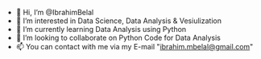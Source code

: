 - 👋 Hi, I’m @IbrahimBelal
- 👀 I’m interested in Data Science, Data Analysis & Vesiulization
- 🌱 I’m currently learning Data Analysis using Python
- 💞️ I’m looking to collaborate on Python Code for Data Analysis
- 📫 You can contact with me via my E-mail "ibrahim.mbelal@gmail.com"

<!---
IbrahimBelal/IbrahimBelal is a ✨ special ✨ repository because its `README.md` (this file) appears on your GitHub profile.
You can click the Preview link to take a look at your changes.
--->
